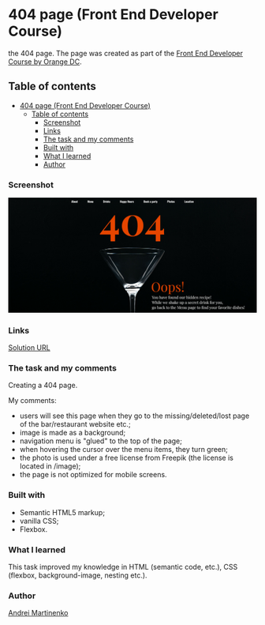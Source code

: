 # 404 page (Front End Developer Course)

the 404 page. The page was created as part of the [Front End Developer Course by Orange DC](https://digitalcenter.orange.md/).

## Table of contents

- [404 page (Front End Developer Course)](#404-page-front-end-developer-course)
  - [Table of contents](#table-of-contents)
    - [Screenshot](#screenshot)
    - [Links](#links)
    - [The task and my comments](#the-task-and-my-comments)
    - [Built with](#built-with)
    - [What I learned](#what-i-learned)
    - [Author](#author)

### Screenshot

![](./image/screenshot.png)

### Links

[Solution URL](https://axinitm.github.io/ODC-404-page/)

### The task and my comments

Creating a 404 page.

My comments:

- users will see this page when they go to the missing/deleted/lost page of the bar/restaurant website etc.;
- image is made as a background;
- navigation menu is "glued" to the top of the page;
- when hovering the cursor over the menu items, they turn green;
- the photo is used under a free license from Freepik (the license is located in /image);
- the page is not optimized for mobile screens.

### Built with

- Semantic HTML5 markup;
- vanilla CSS;
- Flexbox.

### What I learned

This task improved my knowledge in HTML (semantic code, etc.), CSS (flexbox, background-image, nesting etc.).

### Author

[Andrei Martinenko](https://github.com/AxinitM)
